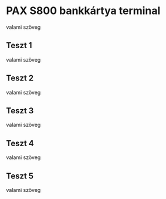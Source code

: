 # PAX S800 bankkártya terminal
valami szöveg

## Teszt 1
valami szöveg

## Teszt 2
valami szöveg

## Teszt 3
valami szöveg

## Teszt 4
valami szöveg

## Teszt 5
valami szöveg
